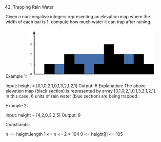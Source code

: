 42. Trapping Rain Water

Given n non-negative integers representing an elevation map where the width of each bar is 1, compute how much water it can trap after raining.



Example 1:
![alt text](image.png)

Input: height = [0,1,0,2,1,0,1,3,2,1,2,1]
Output: 6
Explanation: The above elevation map (black section) is represented by array [0,1,0,2,1,0,1,3,2,1,2,1]. In this case, 6 units of rain water (blue section) are being trapped.

Example 2:

Input: height = [4,2,0,3,2,5]
Output: 9


Constraints:

n == height.length
1 <= n <= 2 * 104
0 <= height[i] <= 105
